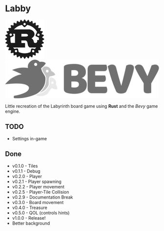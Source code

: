 # Labby

![Rust logo](rust-logo.png)
![Bevy logo](bevy-logo.png)

Little recreation of the Labyrinth board game using **Rust** and the *Bevy* game engine.

## TODO
- Settings in-game

## Done
- v0.1.0 - Tiles
- v0.1.1 - Debug
- v0.2.0 - Player
- v0.2.1 - Player spawning
- v0.2.2 - Player movement
- v0.2.5 - Player-Tile Collision
- v0.2.9 - Documentation Break
- v0.3.0 - Board movement
- v0.4.0 - Treasure
- v0.5.0 - QOL (controls hints)
- v1.0.0 - Release!
- Better background